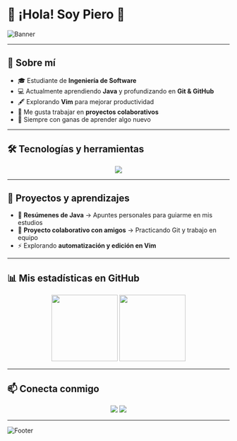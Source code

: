 # 👋 ¡Hola! Soy Piero 🚀

![Banner](https://capsule-render.vercel.app/api?type=waving&color=0:00c6ff,100:0072ff&height=150&section=header&text=Bienvenido+a+mi+perfil&fontSize=28&fontColor=fff&animation=twinkling)

---

## 🌟 Sobre mí
- 🎓 Estudiante de **Ingeniería de Software**  
- 💻 Actualmente aprendiendo **Java** y profundizando en **Git & GitHub**  
- 🖋️ Explorando **Vim** para mejorar productividad  
- 🤝 Me gusta trabajar en **proyectos colaborativos**  
- 🌱 Siempre con ganas de aprender algo nuevo  

---

## 🛠️ Tecnologías y herramientas
<p align="center">
  <img src="https://skillicons.dev/icons?i=java,python,js,html,css,git,github,vscode,idea,linux,vim" />
</p>

---

## 📌 Proyectos y aprendizajes
- 📘 **Resúmenes de Java** → Apuntes personales para guiarme en mis estudios  
- 🤝 **Proyecto colaborativo con amigos** → Practicando Git y trabajo en equipo  
- ⚡ Explorando **automatización y edición en Vim**  

---

## 📊 Mis estadísticas en GitHub
<p align="center">
  <img src="https://github-readme-stats.vercel.app/api?username=MillerPG&show_icons=true&theme=tokyonight" height="150" />
  <img src="https://github-readme-stats.vercel.app/api/top-langs/?username=MillerPG&layout=compact&theme=tokyonight" height="150"/>
</p>

---

## 📫 Conecta conmigo
<p align="center">
  <a href="https://github.com/MillerPG"><img src="https://img.shields.io/badge/GitHub-MillerPG-181717?style=for-the-badge&logo=github" /></a>
  <a href="mailto:piero04garcia172006@gmail.com"><img src="https://img.shields.io/badge/Email-Contactar-red?style=for-the-badge&logo=gmail" /></a>
</p>

---

![Footer](https://capsule-render.vercel.app/api?type=waving&color=0:0072ff,100:00c6ff&height=120&section=footer&animation=twinkling)

<!--
**MillerPG/MillerPG** is a ✨ _special_ ✨ repository because its `README.md` (this file) appears on your GitHub profile.

Here are some ideas to get you started:

- 🔭 I’m currently working on ...
- 🌱 I’m currently learning ...
- 👯 I’m looking to collaborate on ...
- 🤔 I’m looking for help with ...
- 💬 Ask me about ...
- 📫 How to reach me: ...
- 😄 Pronouns: ...
- ⚡ Fun fact: ...
-->
